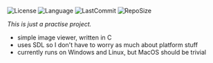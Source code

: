 ![License](https://img.shields.io/github/license/GigaGrunch/imageviewer?style=for-the-badge)
![Language](https://img.shields.io/github/languages/top/GigaGrunch/imageviewer?label=lang&logo=C&style=for-the-badge)
![LastCommit](https://img.shields.io/github/last-commit/GigaGrunch/imageviewer?style=for-the-badge)
![RepoSize](https://img.shields.io/github/repo-size/GigaGrunch/imageviewer?style=for-the-badge)

*This is just a practise project.*
* simple image viewer, written in C
* uses SDL so I don't have to worry as much about platform stuff
* currently runs on Windows and Linux, but MacOS should be trivial
